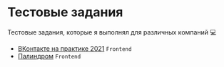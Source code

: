 # Тестовые задания  
Тестовые задания, которые я выполнял для различных компаний :computer:

- [ВКонтакте на практике 2021](https://github.com/slamach/test-vk-frontend-2021) `Frontend`
- [Палиндром](https://github.com/slamach/test-palindrom-frontend) `Frontend`
